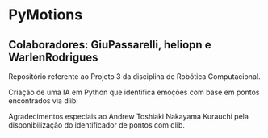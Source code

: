 # PyMotions

## Colaboradores: GiuPassarelli, heliopn e WarlenRodrigues

Repositório referente ao Projeto 3 da disciplina de Robótica Computacional.

Criação de uma IA em Python que identifica emoções com base em pontos encontrados via dlib.

Agradecimentos especiais ao Andrew Toshiaki Nakayama Kurauchi pela disponibilização do identificador de pontos com dlib.
